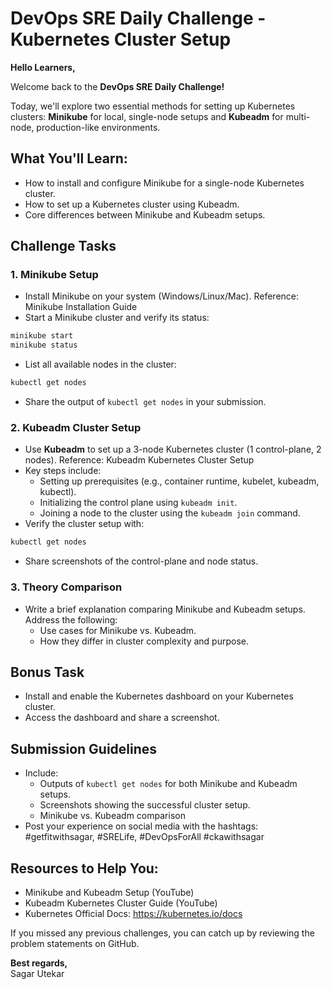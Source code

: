 # DevOps SRE Daily Challenge - Kubernetes Cluster Setup

**Hello Learners,**

Welcome back to the **DevOps SRE Daily Challenge!** 

Today, we'll explore two essential methods for setting up Kubernetes clusters: **Minikube** for local, single-node setups and **Kubeadm** for multi-node, production-like environments.

## What You'll Learn:
* How to install and configure Minikube for a single-node Kubernetes cluster.
* How to set up a Kubernetes cluster using Kubeadm.
* Core differences between Minikube and Kubeadm setups.

## Challenge Tasks

### 1. Minikube Setup
   * Install Minikube on your system (Windows/Linux/Mac). Reference: Minikube Installation Guide
   * Start a Minikube cluster and verify its status:

```bash
minikube start
minikube status
```

   * List all available nodes in the cluster:

```bash
kubectl get nodes
```

   * Share the output of `kubectl get nodes` in your submission.

### 2. Kubeadm Cluster Setup
   * Use **Kubeadm** to set up a 3-node Kubernetes cluster (1 control-plane, 2 nodes). Reference: Kubeadm Kubernetes Cluster Setup
   * Key steps include:
      * Setting up prerequisites (e.g., container runtime, kubelet, kubeadm, kubectl).
      * Initializing the control plane using `kubeadm init`.
      * Joining a node to the cluster using the `kubeadm join` command.
   * Verify the cluster setup with:

```bash
kubectl get nodes
```

   * Share screenshots of the control-plane and node status.

### 3. Theory Comparison
   * Write a brief explanation comparing Minikube and Kubeadm setups. Address the following:
      * Use cases for Minikube vs. Kubeadm.
      * How they differ in cluster complexity and purpose.

## Bonus Task
* Install and enable the Kubernetes dashboard on your Kubernetes cluster.
* Access the dashboard and share a screenshot.

## Submission Guidelines
* Include:
   * Outputs of `kubectl get nodes` for both Minikube and Kubeadm setups.
   * Screenshots showing the successful cluster setup.
   * Minikube vs. Kubeadm comparison
* Post your experience on social media with the hashtags: #getfitwithsagar, #SRELife, #DevOpsForAll #ckawithsagar

## Resources to Help You:
* Minikube and Kubeadm Setup (YouTube)
* Kubeadm Kubernetes Cluster Guide (YouTube)
* Kubernetes Official Docs: https://kubernetes.io/docs

If you missed any previous challenges, you can catch up by reviewing the problem statements on GitHub.

**Best regards,**  
Sagar Utekar
